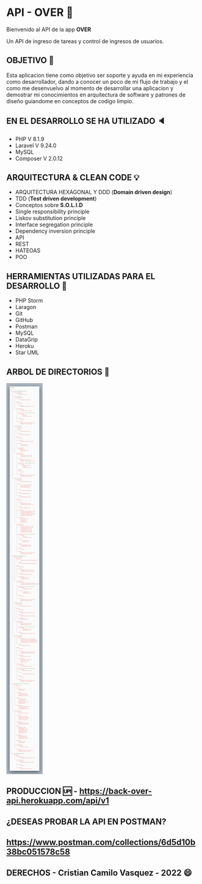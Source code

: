 # API - OVER :sparkling_heart:

Bienvenido al API de la app **OVER**

Un API de ingreso de tareas y control de ingresos de usuarios.

## OBJETIVO :dart:
Esta aplicacion tiene como objetivo ser soporte y ayuda en mi experiencia como desarrollador,
dando a conocer un poco de mi flujo de trabajo y el como me desenvuelvo al momento de desarrollar una aplicacion y
demostrar mi conocimientos en arquitectura de software y patrones de diseño guiandome en conceptos de codigo limpio.

## EN EL DESARROLLO SE HA UTILIZADO :speaker:
* PHP V 8.1.9
* Laravel V 9.24.0
* MySQL
* Composer V 2.0.12

## ARQUITECTURA & CLEAN CODE :bulb:
* ARQUITECTURA HEXAGONAL Y DDD (**Domain driven design**)
* TDD (**Test driven development**)
* Conceptos sobre **S.O.L.I.D**
* Single responsibility principle
* Liskov substitution principle
* Interface segregation principle
* Dependency inversion principle
* API
* REST
* HATEOAS
* POO

## HERRAMIENTAS UTILIZADAS PARA EL DESARROLLO :wrench:
* PHP Storm
* Laragon
* Git
* GitHub
* Postman
* MySQL
* DataGrip
* Heroku
* Star UML

## ARBOL DE DIRECTORIOS :deciduous_tree:
![src.](https://github.com/cristianV0117/over-api/blob/main/public/src.png)

## PRODUCCION :up: - https://back-over-api.herokuapp.com/api/v1

## ¿DESEAS PROBAR LA API EN POSTMAN?

## https://www.postman.com/collections/6d5d10b38bc051578c58

## DERECHOS - Cristian Camilo Vasquez - 2022 :smile:
